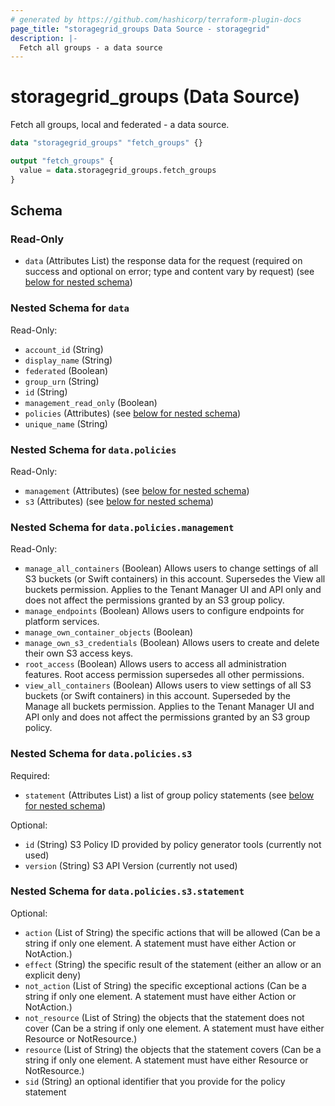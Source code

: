```yaml
---
# generated by https://github.com/hashicorp/terraform-plugin-docs
page_title: "storagegrid_groups Data Source - storagegrid"
description: |-
  Fetch all groups - a data source
---
```


# storagegrid_groups (Data Source)

Fetch all groups, local and federated - a data source.

```terraform
data "storagegrid_groups" "fetch_groups" {}

output "fetch_groups" {
  value = data.storagegrid_groups.fetch_groups
}
```

<!-- schema generated by tfplugindocs -->
## Schema

### Read-Only

- `data` (Attributes List) the response data for the request (required on success and optional on error; type and content vary by request) (see [below for nested schema](#nestedatt--data))

<a id="nestedatt--data"></a>
### Nested Schema for `data`

Read-Only:

- `account_id` (String)
- `display_name` (String)
- `federated` (Boolean)
- `group_urn` (String)
- `id` (String)
- `management_read_only` (Boolean)
- `policies` (Attributes) (see [below for nested schema](#nestedatt--data--policies))
- `unique_name` (String)

<a id="nestedatt--data--policies"></a>
### Nested Schema for `data.policies`

Read-Only:

- `management` (Attributes) (see [below for nested schema](#nestedatt--data--policies--management))
- `s3` (Attributes) (see [below for nested schema](#nestedatt--data--policies--s3))

<a id="nestedatt--data--policies--management"></a>
### Nested Schema for `data.policies.management`

Read-Only:

- `manage_all_containers` (Boolean) Allows users to change settings of all S3 buckets (or Swift containers) in this account. Supersedes the View all buckets permission. Applies to the Tenant Manager UI and API only and does not affect the permissions granted by an S3 group policy.
- `manage_endpoints` (Boolean) Allows users to configure endpoints for platform services.
- `manage_own_container_objects` (Boolean)
- `manage_own_s3_credentials` (Boolean) Allows users to create and delete their own S3 access keys.
- `root_access` (Boolean) Allows users to access all administration features. Root access permission supersedes all other permissions.
- `view_all_containers` (Boolean) Allows users to view settings of all S3 buckets (or Swift containers) in this account. Superseded by the Manage all buckets permission. Applies to the Tenant Manager UI and API only and does not affect the permissions granted by an S3 group policy.


<a id="nestedatt--data--policies--s3"></a>
### Nested Schema for `data.policies.s3`

Required:

- `statement` (Attributes List) a list of group policy statements (see [below for nested schema](#nestedatt--data--policies--s3--statement))

Optional:

- `id` (String) S3 Policy ID provided by policy generator tools (currently not used)
- `version` (String) S3 API Version (currently not used)

<a id="nestedatt--data--policies--s3--statement"></a>
### Nested Schema for `data.policies.s3.statement`

Optional:

- `action` (List of String) the specific actions that will be allowed (Can be a string if only one element. A statement must have either Action or NotAction.)
- `effect` (String) the specific result of the statement (either an allow or an explicit deny)
- `not_action` (List of String) the specific exceptional actions (Can be a string if only one element. A statement must have either Action or NotAction.)
- `not_resource` (List of String) the objects that the statement does not cover (Can be a string if only one element. A statement must have either Resource or NotResource.)
- `resource` (List of String) the objects that the statement covers (Can be a string if only one element. A statement must have either Resource or NotResource.)
- `sid` (String) an optional identifier that you provide for the policy statement

